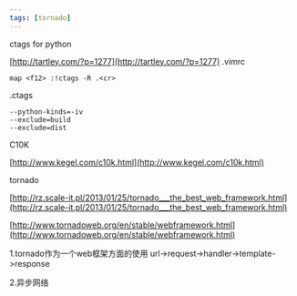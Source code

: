 ```yaml
---
tags: [tornado]
---
```

ctags for python

[http://tartley.com/?p=1277](http://tartley.com/?p=1277)
.vimrc

`map <f12> :!ctags -R .<cr>`

.ctags
```
--python-kinds=-iv
--exclude=build
--exclude=dist
```
C10K

[http://www.kegel.com/c10k.html](http://www.kegel.com/c10k.html)

tornado

[http://rz.scale-it.pl/2013/01/25/tornado___the_best_web_framework.html](http://rz.scale-it.pl/2013/01/25/tornado___the_best_web_framework.html)

[http://www.tornadoweb.org/en/stable/webframework.html](http://www.tornadoweb.org/en/stable/webframework.html)

1.tornado作为一个web框架方面的使用
url->request->handler->template->response

2.异步网络
